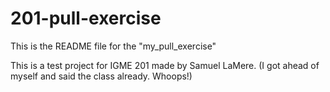 # 201-pull-exercise

This is the README file for the "my_pull_exercise"

This is a test project for IGME 201 made by Samuel LaMere.
(I got ahead of myself and said the class already. Whoops!)
